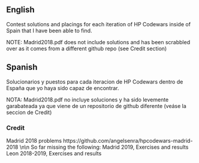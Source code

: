 <h2>English</h2>
Contest solutions and placings for each iteration of HP Codewars inside of Spain that I have been able to find.


NOTE: Madrid2018.pdf does not include solutions and has been scrabbled over as it comes from a different github repo (see Credit section)


<h2>Spanish</h2>
Solucionarios y puestos para cada iteracion de HP Codewars dentro de España que yo haya sido capaz de encontrar.


NOTA: Madrid2018.pdf no incluye soluciones y ha sido levemente garabateada ya que viene de un repositorio de github diferente (veáse la seccion de Credit)


<h3>Credit</h3>
Madrid 2018 problems https://github.com/angelsenra/hpcodewars-madrid-2018
\n\n
So far missing the following:
Madrid 2019, Exercises and results
Leon 2018-2019, Exercises and results